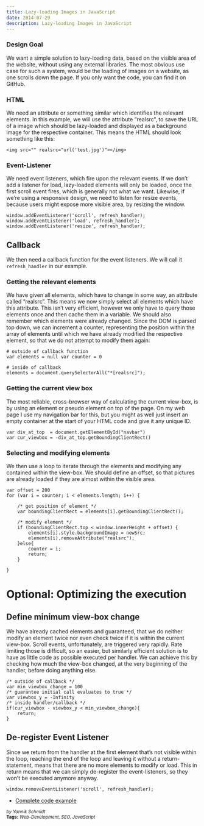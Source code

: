 ```yaml
---
title: Lazy-loading Images in JavaScript
date: 2014-07-29
description: Lazy-loading Images in JavaScript
---
```


### Design Goal
We want a simple solution to lazy-loading data, based on the visible area of the website, without using any external libraries. The most obvious use case for such a system, would be the loading of images on a website, as one scrolls down the page. If you only want the code, you can find it on GitHub.

### HTML
We need an attribute or something similar which identifies the relevant elements. In this example, we will use the attribute “realsrc”, to save the URL of a image which should be lazy-loaded and displayed as a background image for the respective container. This means the HTML should look something like this:

    <img src="" realsrc="url('test.jpg')"></img>

### Event-Listener
We need event listeners, which fire upon the relevant events. If we don’t add a listener for load, lazy-loaded elements will only be loaded, once the first scroll event fires, which is generally not what we want. Likewise, if we’re using a responsive design, we need to listen for resize events, because users might expose more visible area, by resizing the window.

    window.addEventListener('scroll', refresh_handler);
    window.addEventListener('load', refresh_handler);
    window.addEventListener('resize', refresh_handler);

## Callback
We then need a callback function for the event listeners. We will call it `refresh_handler` in our example.

### Getting the relevant elements
We have given all elements, which have to change in some way, an attribute called “realsrc”. This means we now simply select all elements which have this attribute. This isn’t very efficient, however we only have to query those elements once and then cache them in a variable. We should also remember which elements were already changed. Since the DOM is parsed top down, we can increment a counter, representing the position within the array of elements until which we have already modified the respective element, so that we do not attempt to modify them again:

    # outside of callback function
    var elements = null var counter = 0
    
    # inside of callback
    elements = document.querySelectorAll("*[realsrc]");

### Getting the current view box
The most reliable, cross-browser way of calculating the current view-box, is by using an element or pseudo element on top of the page. On my web page I use my navigation bar for this, but you might as well just insert an empty container at the start of your HTML code and give it any unique ID.

    var div_at_top  = document.getElementById("navbar")
    var cur_viewbox = -div_at_top.getBoundingClientRect()

### Selecting and modifying elements
We then use a loop to iterate through the elements and modifying any contained within the view-box. We should define an offset, so that pictures are already loaded if they are almost within the visible area.

    var offset = 200
    for (var i = counter; i < elements.length; i++) {
        
        /* get position of element */ 
        var boundingClientRect = elements[i].getBoundingClientRect();
        
        /* modify element */
        if (boundingClientRect.top < window.innerHeight + offset) {
            elements[i].style.backgroundImage = newSrc;
            elements[i].removeAttribute("realsrc");
        }else{
            counter = i;
            return;
        }
        
    }

# Optional: Optimizing the execution

## Define minimum view-box change
We have already cached elements and guaranteed, that we do neither modify an element twice nor even check twice if it is within the current view-box. Scroll events, unfortunately, are triggered very rapidly. Rate limiting those is difficult, so an easier, but similarly efficient solution is to have as little code as possible executed per handler. We can achieve this by checking how much the view-box changed, at the very beginning of the handler, before doing anything else.

    /* outside of callback */
    var min_viewbox_change = 100 
    /* guarantee initial call evaluates to true */
    var viewbox_y = -Infinity
    /* inside handler/callback */
    if(cur_viewbox - viewbox_y < min_viewbox_change){
        return;
    }

## De-register Event Listener
Since we return from the handler at the first element that’s not visible within the loop, reaching the end of the loop and leaving it without a return-statement, means that there are no more elements to modify or load. This in return means that we can simply de-register the event-listeners, so they won’t be executed anymore anyway.

    window.removeEventListener('scroll', refresh_handler);

* [Complete code example](https://github.com/FAUSheppy/javascript-lazyload/blob/master/lazyload.js)

<sup style="font-style: italic;">by Yannik Schmidt</sup><br>
<sup>**Tags:** _Web-Development, SEO, JavaScript_</sup>
